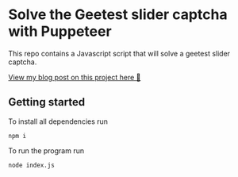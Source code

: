 # Solve the Geetest slider captcha with Puppeteer

This repo contains a Javascript script that will solve a geetest slider captcha.

[View my blog post on this project here 🚀](https://scraperbox.com/blog/solving-a-geetest-slider-captcha-with-puppeteer)

## Getting started

To install all dependencies run
```
npm i
```

To run the program run
```
node index.js
```